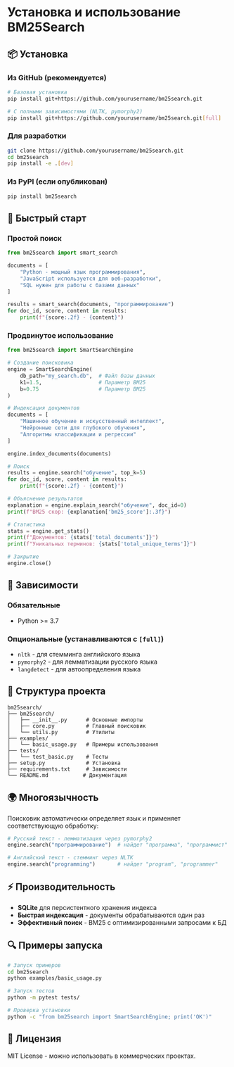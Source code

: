 # Установка и использование BM25Search

## 📦 Установка

### Из GitHub (рекомендуется)
```bash
# Базовая установка
pip install git+https://github.com/yourusername/bm25search.git

# С полными зависимостями (NLTK, pymorphy2)
pip install git+https://github.com/yourusername/bm25search.git[full]
```

### Для разработки
```bash
git clone https://github.com/yourusername/bm25search.git
cd bm25search
pip install -e .[dev]
```

### Из PyPI (если опубликован)
```bash
pip install bm25search
```

## 🚀 Быстрый старт

### Простой поиск
```python
from bm25search import smart_search

documents = [
    "Python - мощный язык программирования",
    "JavaScript используется для веб-разработки", 
    "SQL нужен для работы с базами данных"
]

results = smart_search(documents, "программирование")
for doc_id, score, content in results:
    print(f"{score:.2f} - {content}")
```

### Продвинутое использование
```python
from bm25search import SmartSearchEngine

# Создание поисковика
engine = SmartSearchEngine(
    db_path="my_search.db",  # Файл базы данных
    k1=1.5,                  # Параметр BM25
    b=0.75                   # Параметр BM25
)

# Индексация документов
documents = [
    "Машинное обучение и искусственный интеллект",
    "Нейронные сети для глубокого обучения",
    "Алгоритмы классификации и регрессии"
]

engine.index_documents(documents)

# Поиск
results = engine.search("обучение", top_k=5)
for doc_id, score, content in results:
    print(f"{score:.2f} - {content}")

# Объяснение результатов
explanation = engine.explain_search("обучение", doc_id=0)
print(f"BM25 скор: {explanation['bm25_score']:.3f}")

# Статистика
stats = engine.get_stats()
print(f"Документов: {stats['total_documents']}")
print(f"Уникальных терминов: {stats['total_unique_terms']}")

# Закрытие
engine.close()
```

## 🔧 Зависимости

### Обязательные
- Python >= 3.7

### Опциональные (устанавливаются с `[full]`)
- `nltk` - для стемминга английского языка
- `pymorphy2` - для лемматизации русского языка
- `langdetect` - для автоопределения языка

## 📁 Структура проекта

```
bm25search/
├── bm25search/
│   ├── __init__.py      # Основные импорты
│   ├── core.py          # Главный поисковик
│   └── utils.py         # Утилиты
├── examples/
│   └── basic_usage.py   # Примеры использования
├── tests/
│   └── test_basic.py    # Тесты
├── setup.py             # Установка
├── requirements.txt     # Зависимости
└── README.md           # Документация
```

## 🌍 Многоязычность

Поисковик автоматически определяет язык и применяет соответствующую обработку:

```python
# Русский текст - лемматизация через pymorphy2
engine.search("программирование")  # найдет "программа", "программист"

# Английский текст - стемминг через NLTK
engine.search("programming")       # найдет "program", "programmer"
```

## ⚡ Производительность

- **SQLite** для персистентного хранения индекса
- **Быстрая индексация** - документы обрабатываются один раз
- **Эффективный поиск** - BM25 с оптимизированными запросами к БД

## 🔍 Примеры запуска

```bash
# Запуск примеров
cd bm25search
python examples/basic_usage.py

# Запуск тестов
python -m pytest tests/

# Проверка установки
python -c "from bm25search import SmartSearchEngine; print('OK')"
```

## 📝 Лицензия

MIT License - можно использовать в коммерческих проектах.
